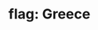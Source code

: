 ---
layout: smileys&emotion
title: "flag: Greece"
emoji: flag_greece
permalink: 🇬🇷.html
image: assets/img/3moji/flag_greece.png
---